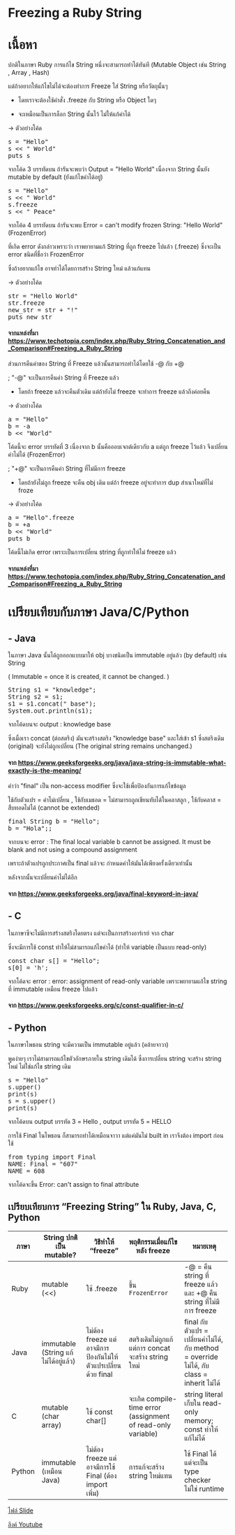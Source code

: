 # Freezing a Ruby String

# เนื้อหา
ปกติในภาษา Ruby การแก้ไข String หนึ่งจะสามารถทำได้ทันที (Mutable Object เช่น String , Array , Hash)

แต่ถ้าอยากให้แก้ไขไม่ได้จะต้องทำการ Freeze ใส่ String หรือวัตถุนั้นๆ


- โดยเราจะต้องใช้คำสั่ง .freeze กับ String หรือ Object ใดๆ 

- จะเหมือนเป็นการล็อก String นั้นไว้ ไม่ให้แก้ค่าได้


-> ตัวอย่างโค้ด
<pre>s = "Hello"
s << " World"
puts s </pre>

จากโค้ด 3 บรรทัดบน ถ้ารันจะพบว่า Output = "Hello World" เนื่องจาก String นั้นยัง mutable by default (ยังแก้ไขค่าได้อยู่)

<pre>s = "Hello"
s << " World"
s.freeze
s << " Peace" </pre>

จากโค้ด 4 บรรทัดบน ถ้ารันจะพบ Error = can't modify frozen String: "Hello World" (FrozenError)

ที่เกิด error ดังกล่าวเพราะว่า เราพยายามแก้ String ที่ถูก freeze ไปแล้ว (.freeze) ซึ่งจะเป็น error ชนิดที่ชื่อว่า FrozenError


ซึ่งถ้าอยากแก้ไข อาจทำได้โดยการสร้าง String ใหม่ แล้วแก้แทน


-> ตัวอย่างโค้ด
<pre>str = "Hello World"
str.freeze
new_str = str + "!"
puts new_str </pre>

#### จากแหล่งที่มา https://www.techotopia.com/index.php/Ruby_String_Concatenation_and_Comparison#Freezing_a_Ruby_String



ส่วนการคืนค่าของ String ที่ Freeze แล้วนั้นสามารถทำได้โดยใช้ -@ กับ +@

; "-@" จะเป็นการคืนค่า String ที่ Freeze แล้ว

- โดยถ้า freeze แล้วจะคืนตัวเดิม แต่ถ้ายังไม่ freeze จะทำการ freeze แล้วถึงค่อยคืน


-> ตัวอย่างโค้ด
<pre>a = "Hello"
b = -a
b << "World" </pre>

โค้ดนี้จะ error บรรทัดที่ 3 เนื่องจาก b นั้นคือออบเจกต์เดียวกับ a แต่ถูก freeze ไว้แล้ว จึงเปลี่ยนค่าไม่ได้ (FrozenError)



; "+@" จะเป็นการคืนค่า String ที่ไม่มีการ freeze

- โดยถ้ายังไม่ถูก freeze จะคืน obj เดิม แต่ถ้า freeze อยู่จะทำการ dup สำเนาใหม่ที่ไม่ froze


-> ตัวอย่างโค้ด
<pre>a = "Hello".freeze
b = +a
b << "World"
puts b </pre>

โค้ดนี้ไม่เกิด error เพราะเป็นการเปลี่ยน string ที่ถูกทำให้ไม่ freeze แล้ว

#### จากแหล่งที่มา https://www.techotopia.com/index.php/Ruby_String_Concatenation_and_Comparison#Freezing_a_Ruby_String




# เปรียบเทียบกับภาษา Java/C/Python

## - Java

ในภาษา Java นั้นได้ถูกออกแบบมาให้ obj บางชนิดเป็น immutable อยู่แล้ว (by default) เช่น String

( Immutable = once it is created, it cannot be changed. )

<pre>String s1 = "knowledge";
String s2 = s1;
s1 = s1.concat(" base");
System.out.println(s1); </pre>

จากโค้ดบนจะ output : knowledge base

ซึ่งเมื่อเรา concat (ต่อสตริง) มันจะสร้างสตริง "knowledge base" และใส่เข้า s1 ซึ่งสตริงเดิม (original) จะยังไม่ถูกเปลี่ยน (The original string remains unchanged.)

#### จาก https://www.geeksforgeeks.org/java/java-string-is-immutable-what-exactly-is-the-meaning/



คำว่า "final" เป็น non-access modifier ซึ่งจะใช้เพื่อป้องกันการแก้ไขข้อมูล

ใช้กับตัวแปร = ค่าไม่เปลี่ยน , ใช้กับเมธอด = ไม่สามารถถูกเขียนทับได้ในคลาสลูก , ใช้กับคลาส = สืบทอดไม่ได้ (cannot be extended)

<pre>final String b = "Hello";
b = "Hola";; </pre>

จากบนจะ error : The final local variable b cannot be assigned. It must be blank and not using a compound assignment

เพราะถ้าตัวแปรถูกประกาศเป็น final แล้วจะ กำหนดค่าให้มันได้เพียงครั้งเดียวเท่านั้น

หลังจากนั้นจะเปลี่ยนค่าไม่ได้อีก

#### จาก https://www.geeksforgeeks.org/java/final-keyword-in-java/



## - C

ในภาษาซีจะไม่มีการสร้างสตริงโดยตรง แต่จะเป็นการสร้างอาร์เรย์ จาก char

ซึ่งจะมีการใช้ const ทำให้ไม่สามารถแก้ไขค่าได้ (ทำให้ variable เป็นแบบ read-only)

<pre>const char s[] = "Hello";
s[0] = 'h';</pre>

จากโค้ดจะ error : error: assignment of read-only variable เพราะพยายามแก้ไข string ที่ immutable เหมือน freeze ไปแล้ว

#### จาก https://www.geeksforgeeks.org/c/const-qualifier-in-c/



## - Python

ในภาษาไพธอน string จะมีความเป็น immutable อยู่แล้ว (คล้ายจาวา)

พูดง่ายๆ เราไม่สามารถแก้ไขตัวอักษรภายใน string เดิมได้ ซึ่งการเปลี่ยน string จะสร้าง string ใหม่ ไม่ใช่แก้ไข string เดิม

<pre>s = "Hello"
s.upper()
print(s)
s = s.upper()
print(s) </pre>

จากโค้ดบน output บรรทัด 3 = Hello , output บรรทัด 5 = HELLO



การใช้ Final ในไพธอน ก็สามารถทำได้เหมือนจาวา แต่แค่มันไม่ built in เราจึงต้อง import ก่อนใช้

<pre>from typing import Final
NAME: Final = "607"
NAME = 608 </pre>

จากโค้ดจะขึ้น Error: can't assign to final attribute



## เปรียบเทียบการ “Freezing String” ใน Ruby, Java, C, Python  

| ภาษา     | String ปกติเป็น mutable? | วิธีทำให้ “freeze”                 | พฤติกรรมเมื่อแก้ไขหลัง freeze                   | หมายเหตุ |
|----------|----------------------|------------------------------------|--------------------------------------------------|-----------|
| Ruby | mutable (<<) | ใช้ .freeze                     | ขึ้น `FrozenError`                         | -@ = คืน string ที่ freeze แล้ว และ +@ คืน string ที่ไม่มีการ freeze |
| Java | immutable (String แก้ไม่ได้อยู่แล้ว) | ไม่ต้อง freeze แต่อาจมีการป้องกันไม่ให้ตัวแปรเปลี่ยนด้วย final | สตริงเดิมไม่ถูกแก้ แต่การ concat จะสร้าง string ใหม่ | final กับตัวแปร = เปลี่ยนค่าไม่ได้, กับ method = override ไม่ได้, กับ class = inherit ไม่ได้ |
| C    | mutable (char array) | ใช้ const char[] | จะเกิด compile-time error (assignment of read-only variable) | string literal เก็บใน read-only memory; const ทำให้แก้ไม่ได้ |
| Python | immutable (เหมือน Java) | ไม่ต้อง freeze แต่อาจมีการใช้ Final (ต้อง import เพิ่ม) | การแก้จะสร้าง string ใหม่แทน | ใช้ Final ได้ แต่จะเป็น type checker ไม่ใช่ runtime |

[ไฟล์ Slide](https://drive.google.com/file/d/1mXw1s9w6qAV3H645ag8ZgmJImHiUVyVm/view?usp=drive_link)

[ลิงค์ Youtube](https://www.youtube.com/watch?v=ICTjlLDF75Y)
